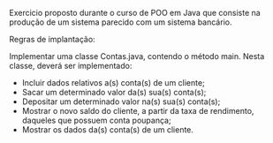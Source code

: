 Exercicio proposto durante o curso de POO em Java que consiste na produção de um sistema parecido com um sistema bancário.

Regras de implantação:

Implementar uma classe Contas.java, contendo o método main.
Nesta classe, deverá ser implementado:

- Incluir dados relativos a(s) conta(s) de um cliente;
- Sacar um determinado valor da(s) sua(s) conta(s);
- Depositar um determinado valor na(s) sua(s) conta(s);
- Mostrar o novo saldo do cliente, a partir da taxa de rendimento, daqueles que possuem conta poupança;
- Mostrar os dados da(s) conta(s) de um cliente.